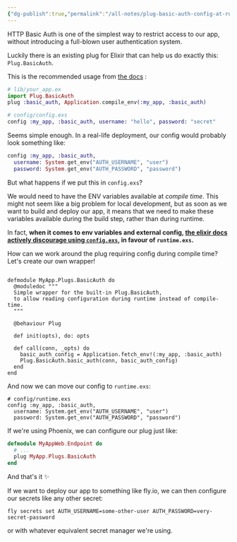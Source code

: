 ```yaml
---
{"dg-publish":true,"permalink":"/all-notes/plug-basic-auth-config-at-runtime/","created":"2025-06-01T10:53:11.542+01:00","updated":"2025-06-01T11:28:57.753+01:00"}
---
```


HTTP Basic Auth is one of the simplest way to restrict access to our app, without introducing a full-blown user authentication system.

Luckily there is an existing plug for Elixir that can help us do exactly this: `Plug.BasicAuth`.

This is the recommended usage from [the docs](https://hexdocs.pm/plug/Plug.BasicAuth.html) :
```elixir
# lib/your_app.ex
import Plug.BasicAuth
plug :basic_auth, Application.compile_env(:my_app, :basic_auth)

# config/config.exs
config :my_app, :basic_auth, username: "hello", password: "secret"
```
Seems simple enough.  In a real-life deployment, our config would probably look something like:
```elixir
config :my_app, :basic_auth,
  username: System.get_env("AUTH_USERNAME", "user")
  password: System.get_env("AUTH_PASSWORD", "password")
``` 

But what happens if we put this in `config.exs`?

We would need to have the ENV variables available at _compile time_.
This might not seem like a big problem for local development, but as soon as we want to build and deploy our app, it means that we need to make these variables available during the build step, rather than during runtime.

In fact, **when it comes to env variables and external config, [the elixir docs actively discourage using `config.exs`](https://hexdocs.pm/elixir/config-and-releases.html#configuration), in favour of `runtime.exs`.**

How can we work around the plug requiring config during compile time?
Let's create our own wrapper!
```

defmodule MyApp.Plugs.BasicAuth do
  @moduledoc """
  Simple wrapper for the built-in Plug.BasicAuth,
  to allow reading configuration during runtime instead of compile-time.
  """

  @behaviour Plug

  def init(opts), do: opts

  def call(conn, _opts) do
    basic_auth_config = Application.fetch_env!(:my_app, :basic_auth)
    Plug.BasicAuth.basic_auth(conn, basic_auth_config)
  end
end
```
And now we can move our config to `runtime.exs`:
```
# config/runtime.exs
config :my_app, :basic_auth,
  username: System.get_env("AUTH_USERNAME", "user")
  password: System.get_env("AUTH_PASSWORD", "password")
```
If we're using Phoenix, we can configure our plug just like:
```elixir
defmodule MyAppWeb.Endpoint do
  # ...
  plug MyApp.Plugs.BasicAuth
end
```
And that's it ✨

If we want to deploy our app to something like fly.io, we can then configure our secrets like any other secret:
```
fly secrets set AUTH_USERNAME=some-other-user AUTH_PASSWORD=very-secret-password
```
or with whatever equivalent secret manager we're using.